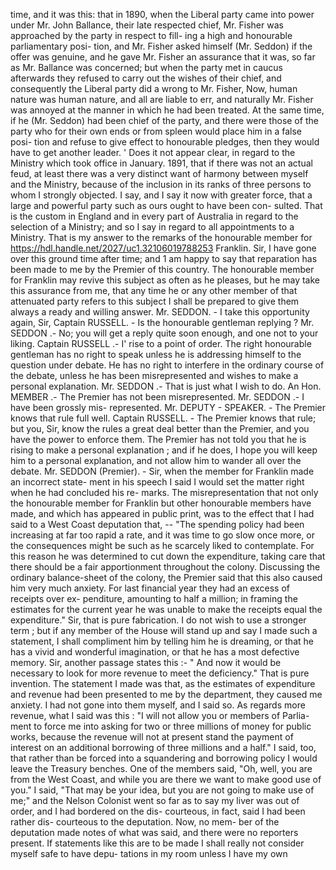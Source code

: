 time, and it was this: that in 1890, when the Liberal party came into power under Mr. John Ballance, their late respected chief, Mr. Fisher was approached by the party in respect to fill- ing a high and honourable parliamentary posi- tion, and Mr. Fisher asked himself (Mr. Seddon) if the offer was genuine, and he gave Mr. Fisher an assurance that it was, so far as Mr. Ballance was concerned; but when the party met in caucus afterwards they refused to carry out the wishes of their chief, and consequently the Liberal party did a wrong to Mr. Fisher, Now, human nature was human nature, and all are liable to err, and naturally Mr. Fisher was annoyed at the manner in which he had been treated. At the same time, if he (Mr. Seddon) had been chief of the party, and there were those of the party who for their own ends or from spleen would place him in a false posi- tion and refuse to give effect to honourable pledges, then they would have to get another leader. ' Does it not appear clear, in regard to the Ministry which took office in January. 1891, that if there was not an actual feud, at least there was a very distinct want of harmony between myself and the Ministry, because of the inclusion in its ranks of three persons to whom I strongly objected. I say, and I say it now with greater force, that a large and powerful party such as ours ought to have been con- sulted. That is the custom in England and in every part of Australia in regard to the selection of a Ministry; and so I say in regard to all appointments to a Ministry. That is my answer to the remarks of the honourable member for https://hdl.handle.net/2027/uc1.32106019788253 Franklin. Sir, I have gone over this ground time after time; and 1 am happy to say that reparation has been made to me by the Premier of this country. The honourable member for Franklin may revive this subject as often as he pleases, but he may take this assurance from me, that any time he or any other member of that attenuated party refers to this subject I shall be prepared to give them always a ready and willing answer. Mr. SEDDON. - I take this opportunity again, Sir, Captain RUSSELL. - Is the honourable gentleman replying ? Mr. SEDDON .- No; you will get a reply quite soon enough, and one not to your liking. Captain RUSSELL .- I' rise to a point of order. The right honourable gentleman has no right to speak unless he is addressing himself to the question under debate. He has no right to interfere in the ordinary course of the debate, unless he has been misrepresented and wishes to make a personal explanation. Mr. SEDDON .- That is just what I wish to do. An Hon. MEMBER .- The Premier has not been misrepresented. Mr. SEDDON .- I have been grossly mis- represented. Mr. DEPUTY - SPEAKER. - The Premier knows that rule full well. Captain RUSSELL. - The Premier knows that rule; but you, Sir, know the rules a great deal better than the Premier, and you have the power to enforce them. The Premier has not told you that he is rising to make a personal explanation ; and if he does, I hope you will keep him to a personal explanation, and not allow him to wander all over the debate. Mr. SEDDON (Premier). - Sir, when the member for Franklin made an incorrect state- ment in his speech I said I would set the matter right when he had concluded his re- marks. The misrepresentation that not only the honourable member for Franklin but other honourable members have made, and which has appeared in public print, was to the effect that I had said to a West Coast deputation that, -- "The spending policy had been increasing at far too rapid a rate, and it was time to go slow once more, or the consequences might be such as he scarcely liked to contemplate. For this reason he was determined to cut down the expenditure, taking care that there should be a fair apportionment throughout the colony. Discussing the ordinary balance-sheet of the colony, the Premier said that this also caused him very much anxiety. For last financial year they had an excess of receipts over ex- penditure, amounting to half a million; in framing the estimates for the current year he was unable to make the receipts equal the expenditure." Sir, that is pure fabrication. I do not wish to use a stronger term ; but if any member of the House will stand up and say I made such a statement, I shall compliment him by telling him he is dreaming, or that he has a vivid and wonderful imagination, or that he has a most defective memory. Sir, another passage states this :- " And now it would be necessary to look for more revenue to meet the deficiency." That is pure invention. The statement I made was that, as the estimates of expenditure and revenue had been presented to me by the department, they caused me anxiety. I had not gone into them myself, and I said so. As regards more revenue, what I said was this : "I will not allow you or members of Parlia- ment to force me into asking for two or three millions of money for public works, because the revenue will not at present stand the payment of interest on an additional borrowing of three millions and a half." I said, too, that rather than be forced into a squandering and borrowing policy I would leave the Treasury benches. One of the members said, "Oh, well, you are from the West Coast, and while you are there we want to make good use of you." I said, "That may be your idea, but you are not going to make use of me;" and the Nelson Colonist went so far as to say my liver was out of order, and I had bordered on the dis- courteous, in fact, said I had been rather dis- courteous to the deputation. Now, no mem- ber of the deputation made notes of what was said, and there were no reporters present. If statements like this are to be made I shall really not consider myself safe to have depu- tations in my room unless I have my own 